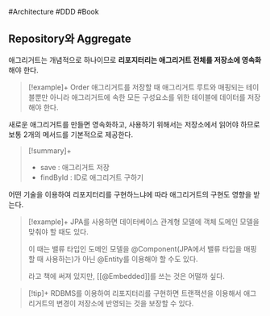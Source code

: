 #Architecture #DDD #Book

## Repository와 Aggregate
애그리거트는 개념적으로 하나이므로 **리포지터리는 애그리거트 전체를 저장소에 영속화**해야 한다. 

> [!example]+ 
> Order 애그리거트를 저장할 때 애그리거트 루트와 매핑되는 테이블뿐만 아니라 애그리거트에 속한 모든 구성요소를 위한 테이블에 데이터를 저장해야 한다.

새로운 애그리거트를 만들면 영속화하고, 사용하기 위해서는 저장소에서 읽어야 하므로 보통 2개의 메서드를 기본적으로 제공한다.

> [!summary]+ 
> + save : 애그리거트 저장
> + findById : ID로 애그리거트 구하기

어떤 기술을 이용하여 리포지터리를 구현하느냐에 따라 애그리거트의 구현도 영향을 받는다.

> [!example]+ 
> JPA를 사용하면 데이터베이스 관계형 모델에 객체 도메인 모델을 맞춰야 할 때도 있다.
> 
> 이 때는 밸류 타입인 도메인 모델을 @Component(JPA에서 밸류 타입을 매핑할 때 사용하는)가 아닌 @Entity를 이용해야 할 수도 있다.
> 
> 라고 책에 써져 있지만, [[@Embedded]]를 쓰는 것은 어떨까 싶다.

> [!tip]+ 
> RDBMS를 이용하여 리포지터리를 구현하면 트랜잭션을 이용해서 애그리거트의 변경이 저장소에 반영되는 것을 보장할 수 있다.